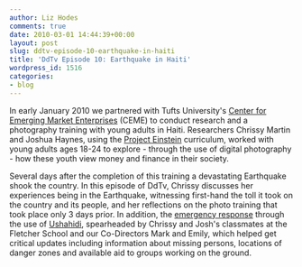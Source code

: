 ```yaml
---
author: Liz Hodes
comments: true
date: 2010-03-01 14:44:39+00:00
layout: post
slug: ddtv-episode-10-earthquake-in-haiti
title: 'DdTv Episode 10: Earthquake in Haiti'
wordpress_id: 1516
categories:
- blog
---
```




In early January 2010 we partnered with Tufts University's [Center for Emerging Market Enterprises](http://fletcher.tufts.edu/ceme/) (CEME) to conduct research and a photography training with young adults in Haiti. Researchers Chrissy Martin and Joshua Haynes, using the [Project Einstein](http://digital-democracy.org/what-we-do/programs/#projecteinstein) curriculum, worked with young adults ages 18-24 to explore - through the use of digital photography - how these youth view money and finance in their society.

Several days after the completion of this training a devastating Earthquake shook the country. In this episode of DdTv, Chrissy discusses her experiences being in the Earthquake, witnessing first-hand the toll it took on the country and its people, and her reflections on the photo training that took place only 3 days prior. In addition, the [emergency response](http://digital-democracy.org/2010/01/17/support-ongoing-haiti-earthquake-response-efforts/) through the use of [Ushahidi](http://haiti.ushahidi.com/), spearheaded by Chrissy and Josh's classmates at the Fletcher School and our Co-Directors Mark and Emily, which helped get critical updates including information about missing persons, locations of danger zones and available aid to groups working on the ground.
